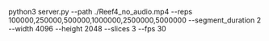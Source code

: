 python3 server.py --path ./Reef4_no_audio.mp4 --reps 100000,250000,500000,1000000,2500000,5000000 --segment_duration 2 --width 4096 --height 2048 --slices 3 --fps 30
